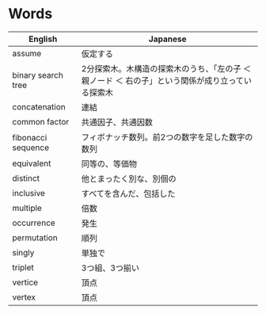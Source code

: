 # Words

|English|Japanese|
|---|---|
|assume|仮定する|
|binary search tree|2分探索木。木構造の探索木のうち、「左の子 ＜ 親ノード ＜ 右の子」という関係が成り立っている探索木|
|concatenation|連結|
|common factor|共通因子、共通因数|
|fibonacci sequence|フィボナッチ数列。前2つの数字を足した数字の数列|
|equivalent|同等の、等価物|
|distinct|他とまったく別な、別個の|
|inclusive|すべてを含んだ、包括した|
|multiple|倍数|
|occurrence|発生|
|permutation|順列|
|singly|単独で|
|triplet|3つ組、3つ揃い|
|vertice|頂点|
|vertex|頂点|
